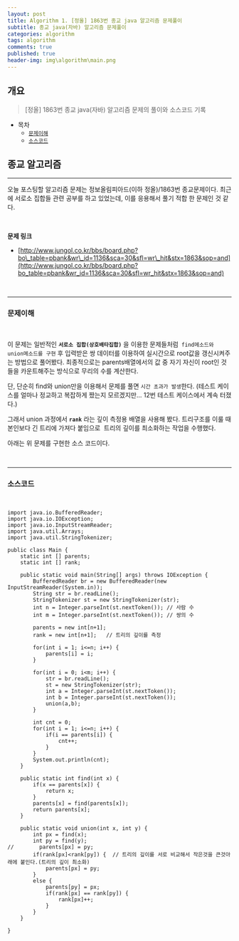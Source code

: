 ```yaml
---
layout: post
title: Algorithm 1. [정올] 1863번 종교 java 알고리즘 문제풀이
subtitle: 종교 java(자바) 알고리즘 문제풀이
categories: algorithm
tags: algorithm
comments: true
published: true
header-img: img\algorithm\main.png
---
```


## 개요
> [정올] 1863번 종교 java(자바) 알고리즘 문제의 풀이와 소스코드 기록
  
- 목차
	- [`문제이해`](#문제이해)
	- [`소스코드`](#소스코드)
  
## 종교 알고리즘
---
오늘 포스팅할 알고리즘 문제는 정보올림피아드(이하 정올)/1863번 종교문제이다. 최근에 서로소 집합들 관련 공부를 하고 있었는데, 이를 응용해서 풀기 적합 한 문제인 것 같다.


<br>

**문제 링크**

- [http://www.jungol.co.kr/bbs/board.php?bo\_table=pbank&wr\_id=1136&sca=30&sfl=wr\_hit&stx=1863&sop=and](http://www.jungol.co.kr/bbs/board.php?bo_table=pbank&wr_id=1136&sca=30&sfl=wr_hit&stx=1863&sop=and)

<br>

---
### **문제이해**

<br>

이 문제는 일반적인 **`서로소 집합(상호배타집합)`** 을 이용한 문제들처럼` find메소드와 union메소드를 구현` 후 입력받은 쌍 데이터를 이용하여 실시간으로 root값을 갱신시켜주는 방법으로 풀어봤다. 최종적으로는 parents배열에서의 값 중 자기 자신이 root인 것들을 카운트해주는 방식으로 무리의 수를 계산한다.

단, 단순히 find와 union만을 이용해서 문제를 풀면 `시간 초과가 발생`한다. (테스트 케이스를 얼마나 정교하고 복잡하게 짰는지 모르겠지만... 12번 테스트 케이스에서 계속 터졌다.)

그래서 union 과정에서 **`rank`** 라는 깊이 측정용 배열을 사용해 봤다. 트리구조를 이룰 때 본인보다 긴 트리에 가져다 붙임으로  트리의 깊이를 최소화하는 작업을 수행했다.

아래는 위 문제를 구현한 소스 코드이다. 

<br>

---
### **소스코드**

<br>

```
import java.io.BufferedReader;
import java.io.IOException;
import java.io.InputStreamReader;
import java.util.Arrays;
import java.util.StringTokenizer;
 
public class Main {
    static int [] parents;
    static int [] rank;
 
    public static void main(String[] args) throws IOException {
        BufferedReader br = new BufferedReader(new InputStreamReader(System.in));
        String str = br.readLine();
        StringTokenizer st = new StringTokenizer(str);
        int n = Integer.parseInt(st.nextToken()); // 사람 수
        int m = Integer.parseInt(st.nextToken()); // 쌍의 수
        
        parents = new int[n+1];
        rank = new int[n+1];   // 트리의 깊이를 측정
        
        for(int i = 1; i<=n; i++) {
            parents[i] = i;
        }
        
        for(int i = 0; i<m; i++) {
            str = br.readLine();
            st = new StringTokenizer(str);
            int a = Integer.parseInt(st.nextToken()); 
            int b = Integer.parseInt(st.nextToken()); 
            union(a,b);
        }
        
        int cnt = 0;
        for(int i = 1; i<=n; i++) {
            if(i == parents[i]) {
                cnt++;
            }
        }
        System.out.println(cnt);
    }
    
    public static int find(int x) {
        if(x == parents[x]) {
            return x;
        }
        parents[x] = find(parents[x]);
        return parents[x];
    }
    
    public static void union(int x, int y) {
        int px = find(x);
        int py = find(y);
//        parents[px] = py;
        if(rank[px]<rank[py]) {  // 트리의 깊이를 서로 비교해서 작은것을 큰것아래에 붙인다.(트리의 깊이 최소화)
            parents[px] = py;  
        }
        else {
            parents[py] = px;
            if(rank[px] == rank[py]) {
                rank[px]++;
            }
        }
    }
 
}

```

